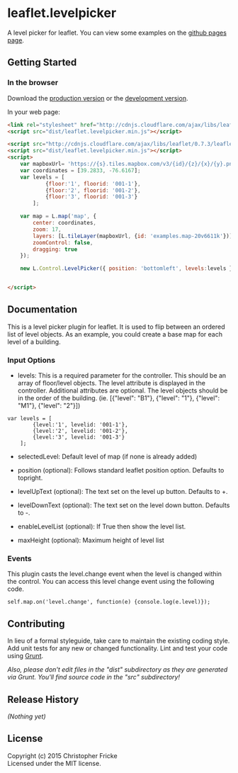 # leaflet.levelpicker

A level picker for leaflet. You can view some examples on the [github pages page](http://bmoregeo.github.io/leaflet.levelpicker/index.html).

## Getting Started

### In the browser
Download the [production version][min] or the [development version][max].

[min]: https://raw.github.com/bmoregeo/leaflet.levelpicker/master/dist/leaflet.levelpicker.min.js
[max]: https://raw.github.com/bmoregeo/leaflet.levelpicker/master/dist/leaflet.levelpicker.js

In your web page:

```html
<link rel="stylesheet" href="http://cdnjs.cloudflare.com/ajax/libs/leaflet/0.7.3/leaflet.css" />
<script src="dist/leaflet.levelpicker.min.js"></script>

<script src="http://cdnjs.cloudflare.com/ajax/libs/leaflet/0.7.3/leaflet.js"></script>
<script src="dist/leaflet.levelpicker.min.js"></script>
<script>
    var mapboxUrl= 'https://{s}.tiles.mapbox.com/v3/{id}/{z}/{x}/{y}.png';
    var coordinates = [39.2833, -76.6167];
    var levels = [
            {floor:'1', floorid: '001-1'},
            {floor:'2', floorid: '001-2'},
            {floor:'3', floorid: '001-3'}
        ];

    var map = L.map('map', {
        center: coordinates,
        zoom: 17,
        layers: [L.tileLayer(mapboxUrl, {id: 'examples.map-20v6611k'})],
        zoomControl: false,
        dragging: true
    });

    new L.Control.LevelPicker({ position: 'bottomleft', levels:levels }).addTo(map);


</script>
```

## Documentation
This is a level picker plugin for leaflet. It is used to flip between an ordered list of level objects. As an example,
you could create a base map for each level of a building.

### Input Options

* levels: This is a required parameter for the controller. This should be an array of floor/level objects. The level
attribute is displayed in the controller. Additional attributes  are optional. The level objects should be in the order
of the building. (ie. [{"level": "B1"}, {"level": "1"}, {"level": "M1"}, {"level": "2"}])
```
var levels = [
        {level:'1', levelid: '001-1'},
        {level:'2', levelid: '001-2'},
        {level:'3', levelid: '001-3'}
    ];
```
* selectedLevel: Default level of map (if none is already added)

* position (optional): Follows standard leaflet position option. Defaults to topright.
* levelUpText (optional): The text set on the level up button. Defaults to +.
* levelDownText (optional): The text set on the level down button. Defaults to -.
* enableLevelList (optional): If True then show the level list.
* maxHeight (optional): Maximum height of level list

### Events
This plugin casts the level.change event when the level is changed within the control.  You can access this level
change event using the following code.

```
self.map.on('level.change', function(e) {console.log(e.level)});
```

## Contributing
In lieu of a formal styleguide, take care to maintain the existing coding style. Add unit tests for any new or changed functionality. Lint and test your code using [Grunt](http://gruntjs.com/).

_Also, please don't edit files in the "dist" subdirectory as they are generated via Grunt. You'll find source code in the "src" subdirectory!_

## Release History
_(Nothing yet)_

## License
Copyright (c) 2015 Christopher Fricke  
Licensed under the MIT license.
